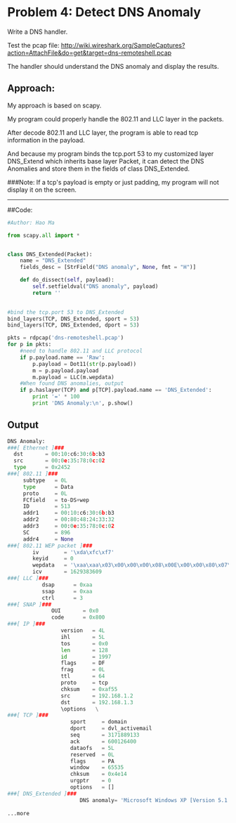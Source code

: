 Problem 4: Detect DNS Anomaly
===================

Write a DNS handler.

Test the pcap file: http://wiki.wireshark.org/SampleCaptures?action=AttachFile&do=get&target=dns-remoteshell.pcap

The handler should understand the DNS anomaly and display the results.

Approach:
----
My approach is based on scapy.

My program could properly handle the 802.11 and LLC layer in the packets.

After decode 802.11 and LLC layer, the program is able to read tcp information in the payload.

And because my program binds the tcp.port 53 to my customized layer DNS\_Extend which inherits base layer Packet, it can detect the DNS Anomalies and store them in the fields of class DNS\_Extended.

###Note:
If a tcp's payload is empty or just padding, my program will not display it on the screen.

---

##Code:
```python
#Author: Hao Ma

from scapy.all import *


class DNS_Extended(Packet):
	name = "DNS_Extended"
	fields_desc = [StrField("DNS anomaly", None, fmt = "H")]

	def do_dissect(self, payload):
		self.setfieldval("DNS anomaly", payload)
		return ''

			
#bind the tcp.port 53 to DNS_Extended
bind_layers(TCP, DNS_Extended, sport = 53)
bind_layers(TCP, DNS_Extended, dport = 53)

pkts = rdpcap('dns-remoteshell.pcap')
for p in pkts:
	#need to handle 802.11 and LLC protocol
	if p.payload.name == 'Raw':
		p.payload = Dot11(str(p.payload))
		m = p.payload.payload
		m.payload = LLC(m.wepdata)
	#When found DNS anomalies, output
	if p.haslayer(TCP) and p[TCP].payload.name == 'DNS_Extended':
		print '=' * 100
		print 'DNS Anomaly:\n', p.show()

```

## Output
```python
DNS Anomaly:
###[ Ethernet ]###
  dst       = 00:10:c6:30:6b:b3
  src       = 00:0e:35:78:0c:02
  type      = 0x2452
###[ 802.11 ]###
     subtype   = 0L
     type      = Data
     proto     = 0L
     FCfield   = to-DS+wep
     ID        = 513
     addr1     = 00:10:c6:30:6b:b3
     addr2     = 00:80:48:24:33:32
     addr3     = 00:0e:35:78:0c:02
     SC        = 896
     addr4     = None
###[ 802.11 WEP packet ]###
        iv        = '\xda\xfc\xf7'
        keyid     = 0
        wepdata   = '\xaa\xaa\x03\x00\x00\x00\x08\x00E\x00\x00\x80\x07\xcd@\x00@\x06\xafU\xc0\xa8\x01\x02\xc0\xa8\x01\x03\x005\x05t\xbd\x0f/\xed#\xc53\xc0P\x18\xff\xffN\x14\x00\x00Microsoft Windows XP [Version 5.1.2600]\r\n(C) Copyright 1985-2001 Microsoft Corp.\r\n\r\nC:\\>'
        icv       = 1629383609
###[ LLC ]###
           dsap      = 0xaa
           ssap      = 0xaa
           ctrl      = 3
###[ SNAP ]###
              OUI       = 0x0
              code      = 0x800
###[ IP ]###
                 version   = 4L
                 ihl       = 5L
                 tos       = 0x0
                 len       = 128
                 id        = 1997
                 flags     = DF
                 frag      = 0L
                 ttl       = 64
                 proto     = tcp
                 chksum    = 0xaf55
                 src       = 192.168.1.2
                 dst       = 192.168.1.3
                 \options   \
###[ TCP ]###
                    sport     = domain
                    dport     = dvl_activemail
                    seq       = 3171889133
                    ack       = 600126400
                    dataofs   = 5L
                    reserved  = 0L
                    flags     = PA
                    window    = 65535
                    chksum    = 0x4e14
                    urgptr    = 0
                    options   = []
###[ DNS_Extended ]###
                       DNS anomaly= 'Microsoft Windows XP [Version 5.1.2600]\r\n(C) Copyright 1985-2001 Microsoft Corp.\r\n\r\nC:\\>'
                       
...more
                       
```